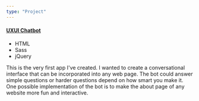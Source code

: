 ```yaml
---
type: "Project"
---
```


<h4>
  <a href="http://high-pitched-church.surge.sh" target="_blank">UXUI Chatbot</a>
</h4>

<ul class="tags">
  <li class="tag">HTML</li>
  <li class="tag">Sass</li>
  <li class="tag">jQuery</li>
</ul>

This is the very first app I've created. I wanted to create a conversational interface that can be incorporated into any web page. The bot could answer simple questions or harder questions depend on how smart you make it. One possible implementation of the bot is to make the about page of any website more fun and interactive.
